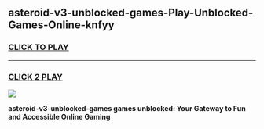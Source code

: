 
## asteroid-v3-unblocked-games-Play-Unblocked-Games-Online-knfyy
<h3>
<a href="https://premium76.site?title=asteroid-v3-unblocked-games&ref=24A">CLICK TO PLAY</a></h3>
<hr>

<h3>
<a href="https://premium76.site?title=asteroid-v3-unblocked-games&ref=24A">CLICK 2 PLAY</a>
  
</h3>

<a href="https://premium76.site?title=asteroid-v3-unblocked-games&ref=24A"><img src="https://clearcache.store/games.png"></a>


**asteroid-v3-unblocked-games games unblocked: Your Gateway to Fun and Accessible Online Gaming**
